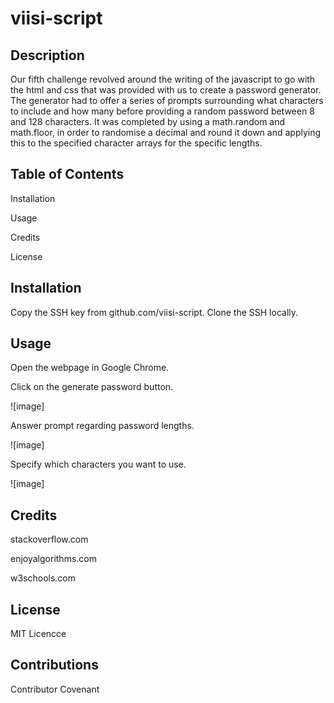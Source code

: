 # viisi-script

## Description

Our fifth challenge revolved around the writing of the javascript to go with the html and css that was provided with us to create a password generator. The generator had to offer a series of prompts surrounding what characters to include and how many before providing a random password between 8 and 128 characters. It was completed by using a math.random and math.floor, in order to randomise a decimal and round it down and applying this to the specified character arrays for the specific lengths.

## Table of Contents
Installation

Usage

Credits

License

## Installation
Copy the SSH key from github.com/viisi-script. Clone the SSH locally.

## Usage
Open the webpage in Google Chrome.

Click on the generate password button.

![image]

Answer prompt regarding password lengths.

![image]

Specify which characters you want to use.

![image]

## Credits

stackoverflow.com

enjoyalgorithms.com

w3schools.com

## License
MIT Licencce

## Contributions
Contributor Covenant
